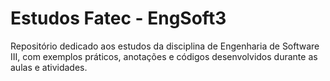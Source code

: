 # Estudos Fatec - EngSoft3
Repositório dedicado aos estudos da disciplina de Engenharia de Software III, com exemplos práticos, anotações e códigos desenvolvidos durante as aulas e atividades.
